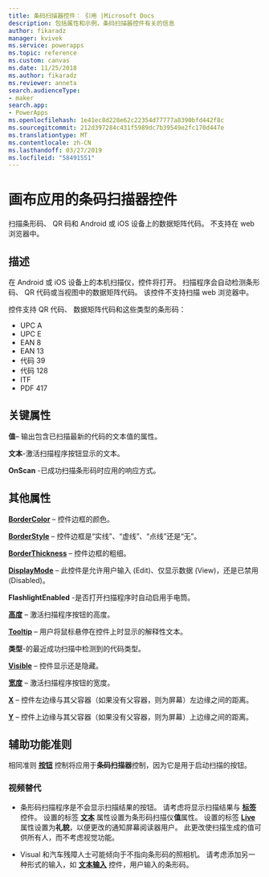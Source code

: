 ```yaml
---
title: 条码扫描器控件： 引用 |Microsoft Docs
description: 包括属性和示例，条码扫描器控件有关的信息
author: fikaradz
manager: kvivek
ms.service: powerapps
ms.topic: reference
ms.custom: canvas
ms.date: 11/25/2018
ms.author: fikaradz
ms.reviewer: anneta
search.audienceType:
- maker
search.app:
- PowerApps
ms.openlocfilehash: 1e41ec8d228e62c22354d77777a8390bfd442f8c
ms.sourcegitcommit: 212d397284c431f5989dc7b39549e2fc170d447e
ms.translationtype: MT
ms.contentlocale: zh-CN
ms.lasthandoff: 03/27/2019
ms.locfileid: "58491551"
---
```

# <a name="barcode-scanner-control-for-canvas-apps"></a>画布应用的条码扫描器控件

扫描条形码、 QR 码和 Android 或 iOS 设备上的数据矩阵代码。 不支持在 web 浏览器中。

## <a name="description"></a>描述

在 Android 或 iOS 设备上的本机扫描仪，控件将打开。 扫描程序会自动检测条形码、 QR 代码或当视图中的数据矩阵代码。 该控件不支持扫描 web 浏览器中。

控件支持 QR 代码、 数据矩阵代码和这些类型的条形码：

- UPC A
- UPC E
- EAN 8
- EAN 13
- 代码 39
- 代码 128
- ITF
- PDF 417

## <a name="key-properties"></a>关键属性

**值**– 输出包含已扫描最新的代码的文本值的属性。

**文本**-激活扫描程序按钮显示的文本。

**OnScan** -已成功扫描条形码时应用的响应方式。

## <a name="additional-properties"></a>其他属性

**[BorderColor](properties-color-border.md)** – 控件边框的颜色。

**[BorderStyle](properties-color-border.md)** – 控件边框是“实线”、“虚线”、“点线”还是“无”。

**[BorderThickness](properties-color-border.md)** – 控件边框的粗细。

**[DisplayMode](properties-core.md)** – 此控件是允许用户输入 (Edit)、仅显示数据 (View)，还是已禁用 (Disabled)。

**FlashlightEnabled** -是否打开扫描程序时自动启用手电筒。

**[高度](properties-size-location.md)** – 激活扫描程序按钮的高度。

**[Tooltip](properties-core.md)** – 用户将鼠标悬停在控件上时显示的解释性文本。

**类型**-的最近成功扫描中检测到的代码类型。

**[Visible](properties-core.md)** – 控件显示还是隐藏。

**[宽度](properties-size-location.md)** – 激活扫描程序按钮的宽度。

**[X](properties-size-location.md)** – 控件左边缘与其父容器（如果没有父容器，则为屏幕）左边缘之间的距离。

**[Y](properties-size-location.md)** – 控件上边缘与其父容器（如果没有父容器，则为屏幕）上边缘之间的距离。

## <a name="accessibility-guidelines"></a>辅助功能准则
相同准则 **[按钮](control-button.md)** 控制将应用于**条码扫描器**控制，因为它是用于启动扫描的按钮。

### <a name="visual-alternatives"></a>视频替代
* 条形码扫描程序是不会显示扫描结果的按钮。 请考虑将显示扫描结果与 **[标签](control-text-box.md)** 控件。 设置的标签 **[文本](properties-core.md)** 属性设置为条形码扫描仪**值**属性。 设置的标签 **[Live](properties-accessibility.md)** 属性设置为**礼貌**，以便更改的通知屏幕阅读器用户。 此更改使扫描生成的值可供所有人，而不考虑视觉功能。

* Visual 和汽车残障人士可能倾向于不指向条形码的照相机。 请考虑添加另一种形式的输入，如 **[文本输入](control-text-input.md)** 控件，用户输入的条形码。
